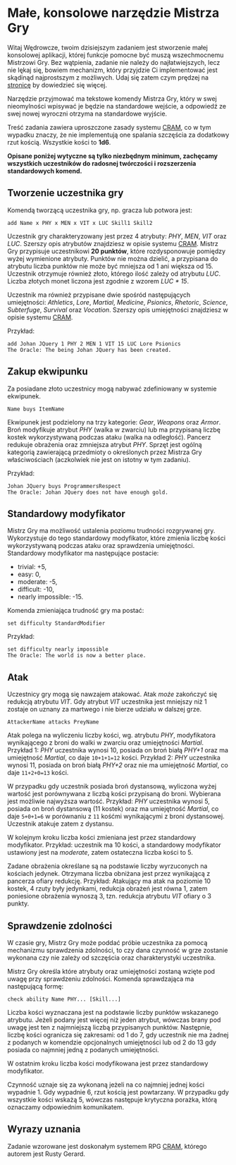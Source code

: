 # Małe, konsolowe narzędzie Mistrza Gry

Witaj Wędrowcze, twoim dzisiejszym zadaniem jest stworzenie małej konsolowej aplikacji, której funkcje pomocne być muszą wszechmocnemu Mistrzowi Gry. Bez wątpienia, zadanie nie należy do najłatwiejszych, lecz nie lękaj się, bowiem mechanizm, który przyjdzie Ci implementować jest skądinąd najprostszym z możliwych. Udaj się zatem czym prędzej na [stronicę](http://onepagerpg.com/index.html) by dowiedzieć się więcej.

Narzędzie przyjmować ma tekstowe komendy Mistrza Gry, który w swej nieomylności wpisywać je będzie na standardowe wejście, a odpowiedź ze swej nowej wyroczni otrzyma na standardowe wyjście.

Treść zadania zawiera uproszczone zasady systemu [CRAM](http://onepagerpg.com/files/CRAM.pdf), co w tym wypadku znaczy, że nie implementują one spalania szczęścia za dodatkowy rzut kością. Wszystkie kości to **1d6**.

**Opisane poniżej wytyczne są tylko niezbędnym minimum, zachęcamy wszystkich uczestników do radosnej twórczości i rozszerzenia standardowych komend.**

## Tworzenie uczestnika gry
Komendą tworzącą uczestnika gry, np. gracza lub potwora jest:
```
add Name x PHY x MEN x VIT x LUC Skill1 Skill2
```
Uczestnik gry charakteryzowany jest przez 4 atrybuty: _PHY_, _MEN_, _VIT_ oraz _LUC_. Szerszy opis atrybutów znajdziesz w opisie systemu [CRAM](http://onepagerpg.com/files/CRAM.pdf). Mistrz Gry przypisuje uczestnikowi **20 punktów**, które rozdysponowuje pomiędzy wyżej wymienione atrybuty. Punktów nie można dzielić, a przypisana do atrybutu liczba punktów nie może być mniejsza od 1 ani większa od 15. Uczestnik otrzymuje również złoto, którego ilość zależy od atrybutu _LUC_. Liczba złotych monet liczona jest zgodnie z wzorem _LUC * 15_.

Uczestnik ma również przypisane dwie spośród następujących umiejętności: _Athletics_, _Lore_, _Martial_, _Medicine_, _Psionics_, _Rhetoric_, _Science_, _Subterfuge_, _Survival_ oraz _Vocation_. Szerszy opis umiejętności znajdziesz w opisie systemu [CRAM](http://onepagerpg.com/files/CRAM.pdf).

Przykład:
```
add Johan JQuery 1 PHY 2 MEN 1 VIT 15 LUC Lore Psionics
The Oracle: The being Johan JQuery has been created.
```

## Zakup ekwipunku
Za posiadane złoto uczestnicy mogą nabywać zdefiniowany w systemie ekwipunek.
```
Name buys ItemName
```
Ekwipunek jest podzielony na trzy kategorie: _Gear_, _Weapons_ oraz _Armor_.  Broń modyfikuje atrybut _PHY_ (walka w zwarciu) lub ma przypisaną liczbę kostek wykorzystywaną podczas ataku (walka na odległość). Pancerz redukuje obrażenia oraz zmniejsza atrybut _PHY_. Sprzęt jest ogólną kategorią zawierającą przedmioty o określonych przez Mistrza Gry właściwościach (aczkolwiek nie jest on istotny w tym zadaniu).

Przykład:
```
Johan JQuery buys ProgrammersRespect
The Oracle: Johan JQuery does not have enough gold.
```

## Standardowy modyfikator
Mistrz Gry ma możliwość ustalenia poziomu trudności rozgrywanej gry. Wykorzystuje do tego standardowy modyfikator, które zmienia liczbę kości wykorzystywaną podczas ataku oraz sprawdzenia umiejętności. Standardowy modyfikator ma następujące postacie:
- trivial: +5,
- easy: 0,
- moderate: -5,
- difficult: -10,
- nearly impossible: -15.

Komenda zmieniająca trudność gry ma postać:
```
set difficulty StandardModifier
```
Przykład:
```
set difficulty nearly impossible
The Oracle: The world is now a better place.
```

## Atak
Uczestnicy gry mogą się nawzajem atakować. Atak _może_ zakończyć się redukcją atrybutu _VIT_. Gdy atrybut _VIT_ uczestnika jest mniejszy niż 1 zostaje on uznany za martwego i nie bierze udziału w dalszej grze.
```
AttackerName attacks PreyName
```
Atak polega na wyliczeniu liczby kości, wg. atrybutu _PHY_, modyfikatora wynikającego z broni do walki w zwarciu oraz umiejętności _Martial_. Przykład 1: _PHY_ uczestnika wynosi 10, posiada on broń białą _PHY+1_ oraz ma umiejętność _Martial_, co daje `10+1+1=12` kości. Przykład 2: _PHY_ uczestnika wynosi 11, posiada on broń białą _PHY+2_ oraz nie ma umiejętność _Martial_, co daje `11+2+0=13` kości.

W przypadku gdy uczestnik posiada broń dystansową, wyliczona wyżej wartość jest porównywana z liczbą kości przypisaną do broni. Wybierana jest możliwie najwyższa wartość. Przykład: _PHY_ uczestnika wynosi 5, posiada on broń dystansową (11 kostek) oraz ma umiejętność _Martial_, co daje `5+0+1=6` w porównaniu z `11` kośćmi wynikającymi z broni dystansowej. Uczestnik atakuje zatem z dystansu.

W kolejnym kroku liczba kości zmieniana jest przez standardowy modyfikator. Przykład: uczestnik ma 10 kości, a standardowy modyfikator ustawiony jest na _moderate_, zatem ostateczna liczba kości to 5.

Zadane obrażenia określane są na podstawie liczby wyrzuconych na kościach jedynek. Otrzymana liczba obniżana jest przez wynikającą z pancerza ofiary redukcję. Przykład: Atakujący ma atak na poziomie 10 kostek, 4 rzuty były jedynkami, redukcja obrażeń jest równa 1, zatem poniesione obrażenia wynoszą 3, tzn. redukcja atrybutu _VIT_ ofiary o 3 punkty.

## Sprawdzenie zdolności
W czasie gry, Mistrz Gry może poddać próbie uczestnika za pomocą mechanizmu sprawdzenia zdolności, to czy dana czynność w grze zostanie wykonana czy nie zależy od szczęścia oraz charakterystyki uczestnika.

Mistrz Gry określa które atrybuty oraz umiejętności zostaną wzięte pod uwagę przy sprawdzeniu zdolności. Komenda sprawdzająca ma następującą formę:
```
check ability Name PHY... [Skill...]
```
Liczba kości wyznaczana jest na podstawie liczby punktów wskazanego atrybutu. Jeżeli podany jest więcej niż jeden atrybut, wówczas brany pod uwagę jest ten z najmniejszą liczbą przypisanych punktów. Następnie, liczbę kości ogranicza się zakresami: od 1 do 7, gdy uczestnik nie ma żadnej z podanych w komendzie opcjonalnych umiejętności lub od 2 do 13 gdy posiada co najmniej jedną z podanych umiejętności.

W ostatnim kroku liczba kości modyfikowana jest przez standardowy modyfikator.

Czynność uznaje się za wykonaną jeżeli na co najmniej jednej kości wypadnie 1. Gdy wypadnie 6, rzut kością jest powtarzany. W przypadku gdy wszystkie kości wskażą 5, wówczas następuje krytyczna porażka, którą oznaczamy odpowiednim komunikatem.

## Wyrazy uznania
Zadanie wzorowane jest doskonałym systemem RPG [CRAM](http://onepagerpg.com/files/CRAM.pdf), którego autorem jest  Rusty Gerard.



